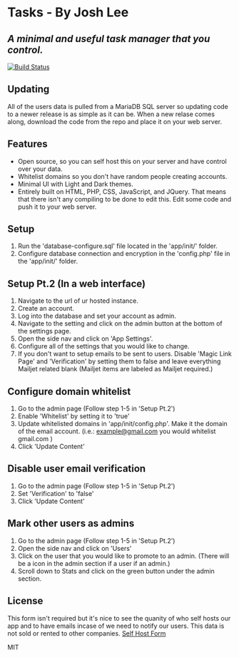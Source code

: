 # Tasks - By Josh Lee
## _A minimal and useful task manager that you control._
[![Build Status](https://travis-ci.org/joemccann/dillinger.svg?branch=master)](https://travis-ci.org/joemccann/dillinger)

## Updating
All of the users data is pulled from a MariaDB SQL server so updating code to a newer release is as simple as it can be. When a new relase comes along, download the code from the repo and place it on your web server.

## Features
- Open source, so you can self host this on your server and have control over your data.
- Whitelist domains so you don't have random people creating accounts.
- Minimal UI with Light and Dark themes.
- Entirely built on HTML, PHP, CSS, JavaScript, and JQuery. That means that there isn't any compiling to be done to edit this. Edit some code and push it to your web server.

## Setup
1. Run the 'database-configure.sql' file located in the 'app/init/' folder.
2. Configure database connection and encryption in the 'config.php' file in the 'app/init/' folder.

## Setup Pt.2 (In a web interface)
1. Navigate to the url of ur hosted instance.
2. Create an account.
3. Log into the database and set your account as admin.
4. Navigate to the setting and click on the admin button at the bottom of the settings page.
5. Open the side nav and click on 'App Settings'.
6. Configure all of the settings that you would like to change.
7. If you don't want to setup emails to be sent to users. Disable 'Magic Link Page' and 'Verification' by setting them to false and leave everything Mailjet related blank (Mailjet items are labeled as Mailjet required.)

## Configure domain whitelist
1. Go to the admin page (Follow step 1-5 in 'Setup Pt.2')
2. Enable 'Whitelist' by setting it to 'true'
3. Update whitelisted domains in 'app/init/config.php'. Make it the domain of the email account. (i.e.: example@gmail.com you would whitelist gmail.com )
4. Click 'Update Content'

## Disable user email verification
1. Go to the admin page (Follow step 1-5 in 'Setup Pt.2')
2. Set 'Verification' to 'false'
3. Click 'Update Content'

## Mark other users as admins
1. Go to the admin page (Follow step 1-5 in 'Setup Pt.2')
2. Open the side nav and click on 'Users'
3. Click on the user that you would like to promote to an admin. (There will be a icon in the admin section if a user if an admin.)
4. Scroll down to Stats and click on the green button under the admin section.

## License
This form isn't required but it's nice to see the quanity of who self hosts our app and to have emails incase of we need to notify our users. This data is not sold or rented to other companies.
[Self Host Form](https://tasks.hstly.net/self-host-register.php)

MIT
